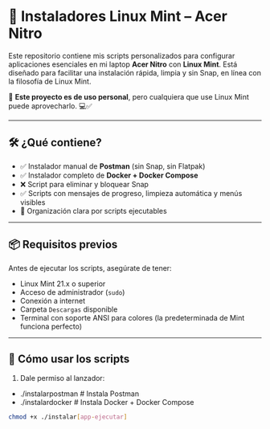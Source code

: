 # 🐧 Instaladores Linux Mint – Acer Nitro

Este repositorio contiene mis scripts personalizados para configurar aplicaciones esenciales en mi laptop **Acer Nitro** con **Linux Mint**. Está diseñado para facilitar una instalación rápida, limpia y sin Snap, en línea con la filosofía de Linux Mint.

📌 **Este proyecto es de uso personal**, pero cualquiera que use Linux Mint puede aprovecharlo. 💻✅

---

## 🛠️ ¿Qué contiene?

- ✅ Instalador manual de **Postman** (sin Snap, sin Flatpak)  
- ✅ Instalador completo de **Docker + Docker Compose**
- ❌ Script para eliminar y bloquear Snap
- ✅ Scripts con mensajes de progreso, limpieza automática y menús visibles
- 📂 Organización clara por scripts ejecutables

---

## 📦 Requisitos previos

Antes de ejecutar los scripts, asegúrate de tener:

- Linux Mint 21.x o superior
- Acceso de administrador (`sudo`)
- Conexión a internet
- Carpeta `Descargas` disponible
- Terminal con soporte ANSI para colores (la predeterminada de Mint funciona perfecto)

---

## 🚀 Cómo usar los scripts

1. Dale permiso al lanzador:

- ./instalarpostman      # Instala Postman
- ./instalardocker       # Instala Docker + Docker Compose


```bash
chmod +x ./instalar[app-ejecutar]
